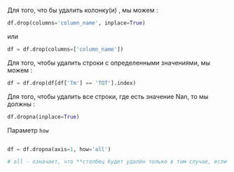 
Для того, что бы удалить колонку(и) , мы можем : 

```python 
df.drop(columns='column_name', inplace=True)
```

или 

```python 
df = df.drop(columns=['column_name'])
```

Для того, чтобы удалить строки с определенными значениями, мы можем : 

```python 
df = df.drop(df[df['Tm'] == 'TOT'].index)
```



Для того, чтобы удалить все строки, где есть значение Nan, то мы должны :

```python 
df.dropna(inplace=True)
```


Параметр `how`

```python

df = df.dropna(axis=1, how='all')

# all - означает, что **столбец будет удалён только в том случае, если все его значения — NaN**.

```
